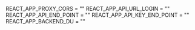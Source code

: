REACT_APP_PROXY_CORS = ""
REACT_APP_API_URL_LOGIN = ""
REACT_APP_API_END_POINT = ""
REACT_APP_API_KEY_END_POINT = ""
REACT_APP_BACKEND_DU = ""